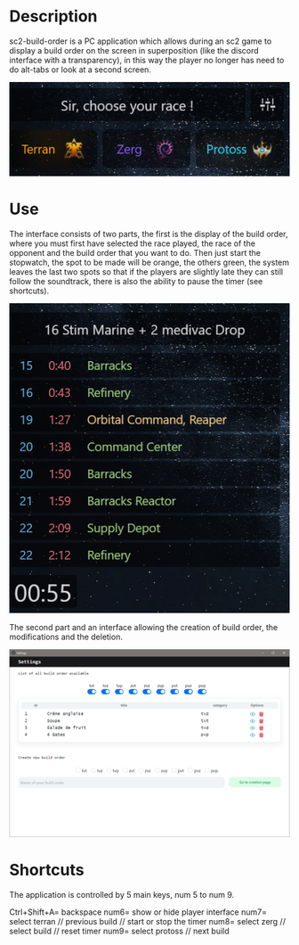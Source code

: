 # Description

sc2-build-order is a PC application which allows during an sc2 game to display a build order on the screen in superposition (like the discord interface with a transparency), in this way the player no longer has need to do alt-tabs or look at a second screen.

![Alt text](/docs/interfaceJoueur.png "Optional title")

# Use

The interface consists of two parts, the first is the display of the build order, where you must first have selected the race played, the race of the opponent and the build order that you want to do. Then just start the stopwatch, the spot to be made will be orange, the others green, the system leaves the last two spots so that if the players are slightly late they can still follow the soundtrack, there is also the ability to pause the timer (see shortcuts).

![Alt text](/docs/inGameView.png "Optional title")

The second part and an interface allowing the creation of build order, the modifications and the deletion.

![Alt text](/docs/settings.png "Optional title")

# Shortcuts

The application is controlled by 5 main keys, num 5 to num 9.

Ctrl+Shift+A= backspace
num6= show or hide player interface
num7= select terran // previous build // start or stop the timer
num8= select zerg // select build // reset timer
num9= select protoss // next build
